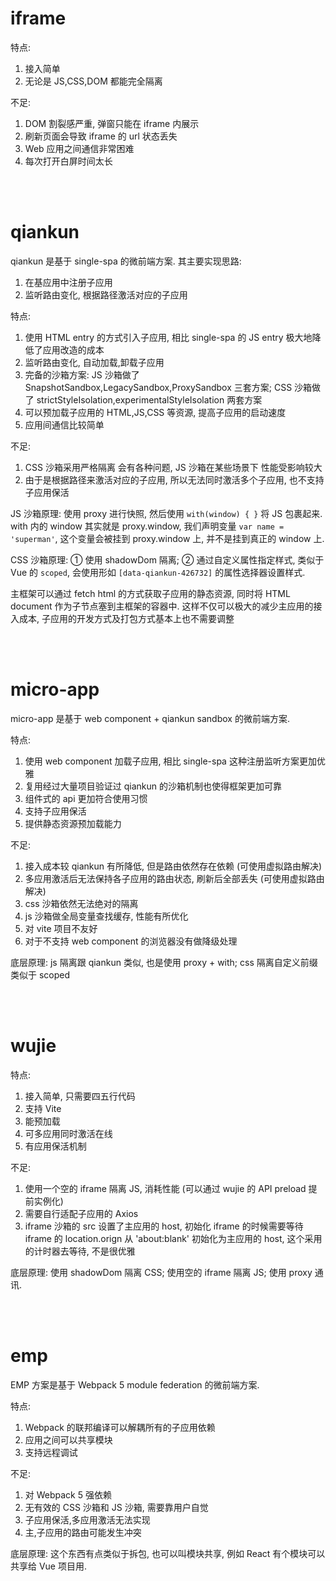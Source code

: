 # iframe

特点:

1. 接入简单
2. 无论是 JS,CSS,DOM 都能完全隔离

不足:

1. DOM 割裂感严重, 弹窗只能在 iframe 内展示
2. 刷新页面会导致 iframe 的 url 状态丢失
3. Web 应用之间通信非常困难
4. 每次打开白屏时间太长

<br><br>

# qiankun

qiankun 是基于 single-spa 的微前端方案. 其主要实现思路:

1. 在基应用中注册子应用
2. 监听路由变化, 根据路径激活对应的子应用

特点:

1. 使用 HTML entry 的方式引入子应用, 相比 single-spa 的 JS entry 极大地降低了应用改造的成本
2. 监听路由变化, 自动加载,卸载子应用
3. 完备的沙箱方案: JS 沙箱做了 SnapshotSandbox,LegacySandbox,ProxySandbox 三套方案; CSS 沙箱做了 strictStyleIsolation,experimentalStyleIsolation 两套方案
4. 可以预加载子应用的 HTML,JS,CSS 等资源, 提高子应用的启动速度
5. 应用间通信比较简单

不足:

1. CSS 沙箱采用严格隔离 会有各种问题, JS 沙箱在某些场景下 性能受影响较大
2. 由于是根据路径来激活对应的子应用, 所以无法同时激活多个子应用, 也不支持子应用保活

JS 沙箱原理: 使用 proxy 进行快照, 然后使用 `with(window) { }` 将 JS 包裹起来. with 内的 window 其实就是 proxy.window, 我们声明变量 `var name = 'superman'`, 这个变量会被挂到 proxy.window 上, 并不是挂到真正的 window 上.

CSS 沙箱原理: ① 使用 shadowDom 隔离; ② 通过自定义属性指定样式, 类似于 Vue 的 `scoped`, 会使用形如 `[data-qiankun-426732]` 的属性选择器设置样式.

主框架可以通过 fetch html 的方式获取子应用的静态资源, 同时将 HTML document 作为子节点塞到主框架的容器中. 这样不仅可以极大的减少主应用的接入成本, 子应用的开发方式及打包方式基本上也不需要调整

<br><br>

# micro-app

micro-app 是基于 web component + qiankun sandbox 的微前端方案.

特点:

1. 使用 web component 加载子应用, 相比 single-spa 这种注册监听方案更加优雅
2. 复用经过大量项目验证过 qiankun 的沙箱机制也使得框架更加可靠
3. 组件式的 api 更加符合使用习惯
4. 支持子应用保活
5. 提供静态资源预加载能力

不足:

1. 接入成本较 qiankun 有所降低, 但是路由依然存在依赖 (可使用虚拟路由解决)
2. 多应用激活后无法保持各子应用的路由状态, 刷新后全部丢失 (可使用虚拟路由解决)
3. css 沙箱依然无法绝对的隔离
4. js 沙箱做全局变量查找缓存, 性能有所优化
5. 对 vite 项目不友好
6. 对于不支持 web component 的浏览器没有做降级处理

底层原理: js 隔离跟 qiankun 类似, 也是使用 proxy + with; css 隔离自定义前缀类似于 scoped

<br><br>

# wujie

特点:

1. 接入简单, 只需要四五行代码
2. 支持 Vite
3. 能预加载
4. 可多应用同时激活在线
5. 有应用保活机制

不足:

1. 使用一个空的 iframe 隔离 JS, 消耗性能 (可以通过 wujie 的 API preload 提前实例化)
2. 需要自行适配子应用的 Axios
3. iframe 沙箱的 src 设置了主应用的 host, 初始化 iframe 的时候需要等待 iframe 的 location.orign 从 'about:blank' 初始化为主应用的 host, 这个采用的计时器去等待, 不是很优雅

底层原理: 使用 shadowDom 隔离 CSS; 使用空的 iframe 隔离 JS; 使用 proxy 通讯.

<br><br>

# emp

EMP 方案是基于 Webpack 5 module federation 的微前端方案.

特点:

1. Webpack 的联邦编译可以解耦所有的子应用依赖
2. 应用之间可以共享模块
3. 支持远程调试

不足:

1. 对 Webpack 5 强依赖
2. 无有效的 CSS 沙箱和 JS 沙箱, 需要靠用户自觉
3. 子应用保活,多应用激活无法实现
4. 主,子应用的路由可能发生冲突

底层原理: 这个东西有点类似于拆包, 也可以叫模块共享, 例如 React 有个模块可以共享给 Vue 项目用.

<br>
